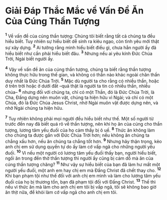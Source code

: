 # Giải Ðáp Thắc Mắc về Vấn Ðề Ăn Của Cúng Thần Tượng
<sup><b>1</b></sup> Về vấn đề của cúng thần tượng: Chúng tôi biết rằng tất cả chúng ta đều hiểu biết. Tuy nhiên sự hiểu biết dễ sinh ra kiêu ngạo, còn tình yêu mới thật sự xây dựng. <sup><b>2</b></sup> Ai tưởng rằng mình hiểu biết điều gì, chưa hẳn người ấy đã hiểu biết như cần phải hiểu biết đâu. <sup><b>3</b></sup> Nhưng nếu ai yêu kính Ðức Chúa Trời, Ngài biết người ấy.

<sup><b>4</b></sup> Vậy về vấn đề ăn của cúng thần tượng, chúng ta biết rằng thần tượng không thực hữu trong thế gian, và không có thần nào khác ngoài chân thần duy nhất là Ðức Chúa Trời. <sup><b>5</b></sup> Mặc dù người ta cho rằng có nhiều thần, hoặc ở trên trời hoặc ở dưới đất –quả thật là người ta tin có nhiều thần, nhiều chúa– <sup><b>6</b></sup> nhưng đối với chúng ta, chỉ có một Thần, đó là Ðức Chúa Trời, là Cha, Ðấng dựng nên muôn vật, chúng ta hiện hữu vì Ngài; và chỉ có một Chúa, đó là Ðức Chúa Jesus Christ, nhờ Ngài muôn vật được dựng nên, và nhờ Ngài chúng ta hiện hữu.

<sup><b>7</b></sup> Tuy nhiên không phải mọi người đều hiểu biết như thế. Một số người từ trước đến nay đã biết quá rõ về thần tượng, nên khi họ ăn của cúng cho thần tượng, lương tâm yếu đuối của họ cảm thấy bị ô uế. <sup><b>8</b></sup> Thức ăn không làm cho chúng ta được gần với Ðức Chúa Trời hơn; nếu không ăn chúng ta chẳng xấu hơn, nếu ăn chúng ta chẳng tốt hơn. <sup><b>9</b></sup> Nhưng hãy thận trọng, kẻo anh chị em sử dụng quyền tự do ấy làm cớ vấp ngã cho những người yếu đuối. <sup><b>10</b></sup> Vì nếu một người có lương tâm yếu đuối thấy bạn, người hiểu biết, ngồi ăn trong đền thờ thần tượng thì người ấy cũng bị cám dỗ mà ăn của cúng thần tượng chăng? <sup><b>11</b></sup> Như vậy sự hiểu biết của bạn đã làm hư mất một người yếu đuối, một anh em hay chị em mà Ðấng Christ đã chết thay cho. <sup><b>12</b></sup> Khi bạn phạm tội như thế đối với anh chị em mình và làm cho lương tâm yếu đuối của họ bị thương tổn, bạn đã phạm tội đối với Ðấng Christ. <sup><b>13</b></sup> Thế thì nếu vì thức ăn mà làm cho anh chị em tôi bị vấp ngã, tôi sẽ không bao giờ ăn thịt nữa, để khỏi làm cớ vấp ngã cho anh chị em tôi.